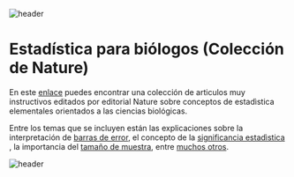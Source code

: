 
![header](/Tutoriales-IFC/assets/header.png)





# Estadística para biólogos (Colección de Nature)

En este [enlace](https://www.nature.com/collections/qghhqm/pointsofsignificance) puedes encontrar una colección de articulos muy instructivos editados por editorial Nature sobre conceptos de estadìstica elementales orientados a las ciencias biológicas. 

Entre los temas que se incluyen están las explicaciones sobre la interpretación de [barras de error](http://www.nature.com/doifinder/10.1038/nmeth.2659), el concepto de la [significancia estadìstica](http://www.nature.com/doifinder/10.1038/nmeth.2698) , la importancia del [tamaño de muestra](http://www.nature.com/doifinder/10.1038/nmeth.2738), entre [muchos otros](https://www.nature.com/collections/qghhqm/pointsofsignificance). 





![header](/Tutoriales-IFC/assets/header.png)

